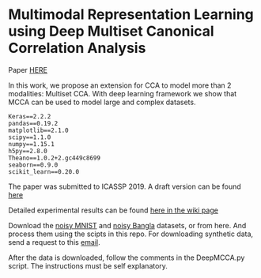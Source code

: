 # Multimodal Representation Learning using Deep Multiset Canonical Correlation Analysis

Paper [HERE](https://arxiv.org/abs/1904.01775)

In this work, we propose an extension for CCA to model more than 2 modalities: Multiset CCA. With deep learning framework we show that MCCA can be used to model large and complex datasets.  

```console
Keras==2.2.2
pandas==0.19.2
matplotlib==2.1.0
scipy==1.1.0
numpy==1.15.1
h5py==2.8.0
Theano==1.0.2+2.gc449c8699
seaborn==0.9.0
scikit_learn==0.20.0
```

The paper was submitted to ICASSP 2019. A draft version can be found [here](https://drive.google.com/file/d/1f3XF17TFBIUuOJ0s6pvuQqNgH2PKNNSS/view?usp=sharing)

Detailed experimental results can be found [here in the wiki page](https://github.com/usc-sail/mica-deep-mcca/wiki)  

Download the [noisy MNIST](https://csc.lsu.edu/~saikat/n-mnist/) and [noisy Bangla](https://csc.lsu.edu/~saikat/noisy-bangla/) datasets, or from here. And process them using the scipts in this repo.  For downloading synthetic data, send a request to this [email](somandep@usc.edu).  

After the data is downloaded, follow the comments in the DeepMCCA.py script. The instructions must be self explanatory.  
